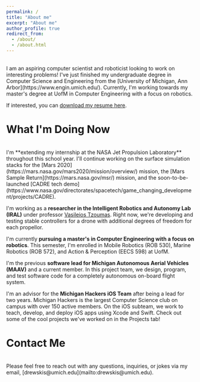 ```yaml
---
permalink: /
title: "About me"
excerpt: "About me"
author_profile: true
redirect_from: 
  - /about/
  - /about.html
---
```

<br>
I am an aspiring computer scientist and roboticist looking to work on interesting problems! I've just finished my undergraduate degree in Computer Science and Engineering from the [University of Michigan, Ann Arbor](https://www.engin.umich.edu/). Currently, I'm working towards my master's degree at UofM in Computer Engineering with a focus on robotics. 

If interested, you can [download my resume here](../files/resume.pdf).

What I'm Doing Now
======
<br>
I'm **extending my internship at the NASA Jet Propulsion Laboratory** throughout this school year. I'll continue working on the surface simulation stacks for the [Mars 2020](https://mars.nasa.gov/mars2020/mission/overview/) mission, the [Mars Sample Return](https://mars.nasa.gov/msr/) mission, and the soon-to-be-launched [CADRE tech demo](https://www.nasa.gov/directorates/spacetech/game_changing_development/projects/CADRE). 

I'm working as a **researcher in the Intelligent Robotics and Autonomy Lab (IRAL)** under professor [Vasileios Tzoumas](https://vasileiostzoumas.com/). Right now, we're developing and testing stable controllers for a drone with additional degrees of freedom for each propellor. 

I'm currently **pursuing a master's in Computer Engineering with a focus on robotics**. This semester, I'm enrolled in Mobile Robotics (ROB 530), Marine Robotics (ROB 572), and Action & Perception (EECS 598) at UofM.

I'm the previous **software lead for Michigan Autonomous Aerial Vehicles (MAAV)** and a current member. In this project team, we design, program, and test software code for a completely autonomous on-board flight system. 

I'm an advisor for the **Michigan Hackers iOS Team** after being a lead for two years. Michigan Hackers is the largest Computer Science club on campus with over 150 active members. On the iOS subteam, we work to teach, develop, and deploy iOS apps using Xcode and Swift. Check out some of the cool projects we've worked on in the Projects tab!

Contact Me
======
<br>
Please feel free to reach out with any questions, inquiries, or jokes via my email, [drewskis@umich.edu](mailto:drewskis@umich.edu).